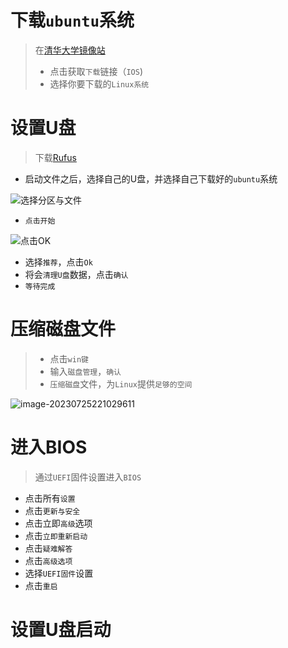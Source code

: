 # 下载`ubuntu`系统

> 在[清华大学镜像站](https://mirrors.tuna.tsinghua.edu.cn/)
>
> * 点击获取`下载`链接（`IOS`)
> * 选择你要下载的`Linux系统`

# 设置U盘

> 下载[Rufus](https://rufus.ie/zh/)

* 启动文件之后，选择自己的U盘，并选择自己下载好的`ubuntu`系统

![选择分区与文件](https://mmbiz.qpic.cn/mmbiz_png/ORog4TEnkbtYJ63N9TX2XmJg8WuLBdkqFNeS8rE7nC5zjzlydCiad2sz3852emuh8nVEGPqGP7J8b9UJgic5bTdw/640?wx_fmt=png)

* `点击开始`

![点击OK](https://mmbiz.qpic.cn/mmbiz_png/ORog4TEnkbtYJ63N9TX2XmJg8WuLBdkqkjNoIfTkdVfmyriccTuQUT6gR6saxdwJ3qbHbZbZWkQHHJe2U6OVH1g/640?wx_fmt=png)

* 选择`推荐`，点击`Ok`
* 将会`清理U盘`数据，点击`确认`
* `等待完成`

# 压缩磁盘文件

> * 点击`win键`
> * 输入`磁盘管理`，`确认`
> * `压缩磁盘`文件，为`Linux`提供`足够的空间`

![image-20230725221029611](E:\学习笔记\C-notebook\BLOS\assets\image-20230725221029611.png)

# 进入BIOS

> 通过`UEFI`固件设置进入`BIOS`

* 点击所有`设置`
* 点击`更新与安全`
* 点击立即`高级`选项
* 点击`立即重新启动`
* 点击`疑难解答`
* 点击`高级选项`
* 选择`UEFI固件`设置
* 点击`重启`

# 设置U盘启动

